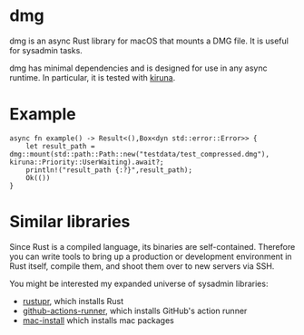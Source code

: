 # dmg

dmg is an async Rust library for macOS that mounts a DMG file.  It is useful for sysadmin tasks.

dmg has minimal dependencies and is designed for use in any async runtime.  In particular, it is tested with
[kiruna](https://github.com/drewcrawford/kiruna).

# Example
```
async fn example() -> Result<(),Box<dyn std::error::Error>> {
    let result_path = dmg::mount(std::path::Path::new("testdata/test_compressed.dmg"), kiruna::Priority::UserWaiting).await?;
    println!("result_path {:?}",result_path);
    Ok(())
}
```

# Similar libraries

Since Rust is a compiled language, its binaries are self-contained.  Therefore you can write tools to bring up a production or
development environment in Rust itself, compile them, and shoot them over to new servers via SSH.

You might be interested my expanded universe of sysadmin libraries:

* [rustupr](https://github.com/drewcrawford/rustupr), which installs Rust
* [github-actions-runner](https://github.com/drewcrawford/github-actions-runner), which installs GitHub's action runner
* [mac-install](https://github.com/drewcrawford/mac-install) which installs mac packages